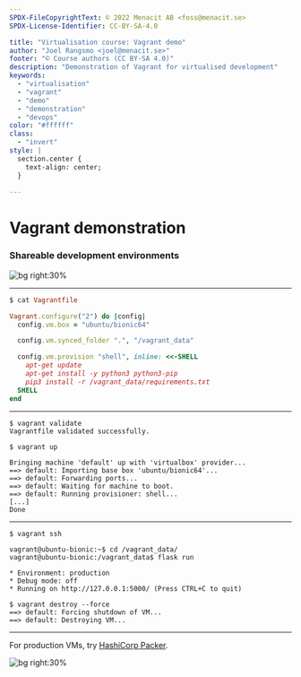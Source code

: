 ```yaml
---
SPDX-FileCopyrightText: © 2022 Menacit AB <foss@menacit.se>
SPDX-License-Identifier: CC-BY-SA-4.0

title: "Virtualisation course: Vagrant demo"
author: "Joel Rangsmo <joel@menacit.se>"
footer: "© Course authors (CC BY-SA 4.0)"
description: "Demonstration of Vagrant for virtualised development"
keywords:
  - "virtualisation"
  - "vagrant"
  - "demo"
  - "demonstration"
  - "devops"
color: "#ffffff"
class:
  - "invert"
style: |
  section.center {
    text-align: center;
  }

---
```

<!-- _footer: "© Course authors (CC BY-SA 4.0) - Image: © NASA/JPL-Caltech (CC BY 2.0)" -->
# Vagrant demonstration
### Shareable development environments

![bg right:30%](images/23-retro_space.jpg)

---
```ruby
$ cat Vagrantfile 

Vagrant.configure("2") do |config|
  config.vm.box = "ubuntu/bionic64"

  config.vm.synced_folder ".", "/vagrant_data"

  config.vm.provision "shell", inline: <<-SHELL
    apt-get update
    apt-get install -y python3 python3-pip
    pip3 install -r /vagrant_data/requirements.txt
  SHELL
end
```

---
```
$ vagrant validate
Vagrantfile validated successfully.

$ vagrant up

Bringing machine 'default' up with 'virtualbox' provider...
==> default: Importing base box 'ubuntu/bionic64'...
==> default: Forwarding ports...
==> default: Waiting for machine to boot.
==> default: Running provisioner: shell...
[...]
Done
```

---
```
$ vagrant ssh

vagrant@ubuntu-bionic:~$ cd /vagrant_data/
vagrant@ubuntu-bionic:/vagrant_data$ flask run

* Environment: production
* Debug mode: off
* Running on http://127.0.0.1:5000/ (Press CTRL+C to quit)
```

```
$ vagrant destroy --force
==> default: Forcing shutdown of VM...
==> default: Destroying VM...
```

---
<!-- _footer: "© Course authors (CC BY-SA 4.0) - Image: © Fritzchens Fritz (CC0 1.0)" -->

For production VMs, try [HashiCorp Packer](https://developer.hashicorp.com/packer).

![bg right:30%](images/23-negative.jpg)
